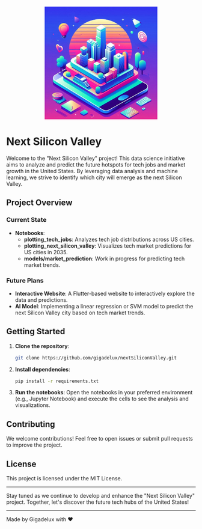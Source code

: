 
<p align="center">
    <img src="assets/next_sv_logo.jpg" alt="Next Silicon Valley Logo" width="300">
</p>

# Next Silicon Valley

Welcome to the "Next Silicon Valley" project! This data science initiative aims to analyze and predict the future hotspots for tech jobs and market growth in the United States. By leveraging data analysis and machine learning, we strive to identify which city will emerge as the next Silicon Valley.

## Project Overview

### Current State

- **Notebooks**:
  - **plotting_tech_jobs**: Analyzes tech job distributions across US cities.
  - **plotting_next_silicon_valley**: Visualizes tech market predictions for US cities in 2035.
  - **models/market_prediction**: Work in progress for predicting tech market trends.

### Future Plans

- **Interactive Website**: A Flutter-based website to interactively explore the data and predictions.
- **AI Model**: Implementing a linear regression or SVM model to predict the next Silicon Valley city based on tech market trends.

## Getting Started

1. **Clone the repository**:
    ```bash
    git clone https://github.com/gigadelux/nextSiliconValley.git
    ```

2. **Install dependencies**:
    ```bash
    pip install -r requirements.txt
    ```

3. **Run the notebooks**:
    Open the notebooks in your preferred environment (e.g., Jupyter Notebook) and execute the cells to see the analysis and visualizations.

## Contributing

We welcome contributions! Feel free to open issues or submit pull requests to improve the project.

## License

This project is licensed under the MIT License.

---

Stay tuned as we continue to develop and enhance the "Next Silicon Valley" project. Together, let's discover the future tech hubs of the United States!

---

Made by Gigadelux with ❤️